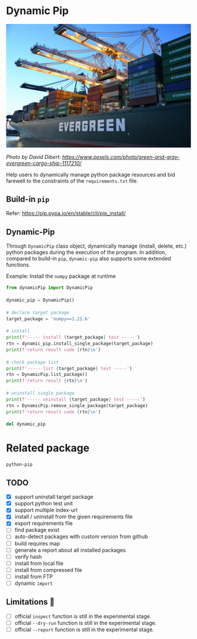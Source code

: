 # Dynamic Pip

![logo](assets/logo.jpg)

_Photo by David Dibert: https://www.pexels.com/photo/green-and-gray-evergreen-cargo-ship-1117210/_

Help users to dynamically manage python package resources and bid farewell to the constraints of the `requirements.txt` file.

## Build-in `pip`

Refer: https://pip.pypa.io/en/stable/cli/pip_install/

## Dynamic-Pip

Through `DynamicPip` class object, dynamically manage (install, delete, etc.) python packages during the execution of the program. In addition, compared to build-in `pip`, `dynamic-pip` also supports some extended functions.

Example: Install the `numpy` package at runtime
```py
from dynamicPip import DynamicPip

dynamic_pip = DynamicPip()

# declare target package
target_package = 'numpy==1.21.6'

# install
print(f'----- install {target_package} test -----')
rtn = dynamic_pip.install_single_package(target_package)
print(f'return result code {rtn}\n')

# check package list
print(f'----- list {target_package} test -----')
rtn = DynamicPip.list_package()
print(f'return result {rtn}\n')

# uninstall single package
print(f'----- uninstall {target_package} test -----')
rtn = DynamicPip.remove_single_package(target_package)
print(f'return result code {rtn}\n')

del dynamic_pip
```

# Related package

`python-pip` 

## TODO
- [x] support uninstall target package
- [x] support python test unit
- [x] support multiple index-url
- [x] install / uninstall from the given requirements file
- [x] export requirements file
- [ ] find package exist
- [ ] auto-detect packages with custom version from github
- [ ] build requires map
- [ ] generate a report about all installed packages
- [ ] verify hash
- [ ] install from local file
- [ ] install from compressed file
- [ ] install from FTP
- [ ] dynamic `import`

## Limitations :construction:
- [ ] official `inspect` function is still in the experimental stage.
- [ ] official `--dry-run` function is still in the experimental stage.
- [ ] official `--report` function is still in the experimental stage.